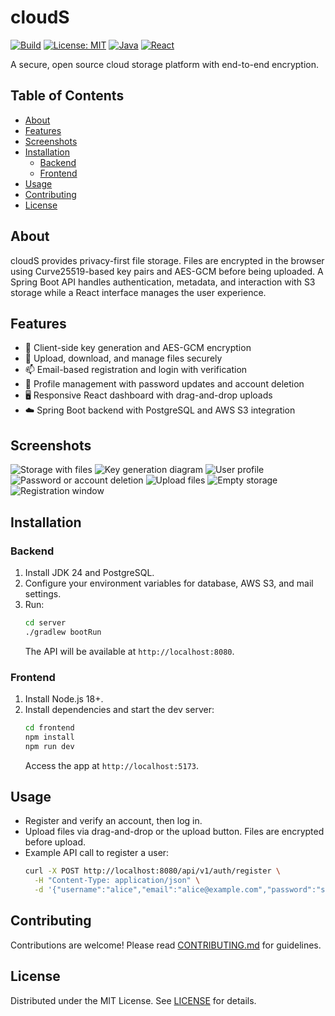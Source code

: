 # cloudS

<!-- Badges -->
[![Build](https://img.shields.io/badge/build-passing-brightgreen)](#)
[![License: MIT](https://img.shields.io/badge/License-MIT-blue.svg)](LICENSE)
[![Java](https://img.shields.io/badge/java-24-orange.svg)](#)
[![React](https://img.shields.io/badge/React-18-61DAFB.svg)](#)

A secure, open source cloud storage platform with end-to-end encryption.

## Table of Contents
- [About](#about)
- [Features](#features)
- [Screenshots](#screenshots)
- [Installation](#installation)
  - [Backend](#backend)
  - [Frontend](#frontend)
- [Usage](#usage)
- [Contributing](#contributing)
- [License](#license)

## About
cloudS provides privacy-first file storage. Files are encrypted in the browser using Curve25519-based key pairs and AES-GCM before being uploaded. A Spring Boot API handles authentication, metadata, and interaction with S3 storage while a React interface manages the user experience.

## Features
- 🔐 Client-side key generation and AES-GCM encryption
- 📁 Upload, download, and manage files securely
- 📫 Email-based registration and login with verification
- 👤 Profile management with password updates and account deletion
- 🖥️ Responsive React dashboard with drag-and-drop uploads
- ☁️ Spring Boot backend with PostgreSQL and AWS S3 integration

## Screenshots
![Storage with files](https://i.postimg.cc/rwTX50Hy/asd.png)
![Key generation diagram](https://i.postimg.cc/rwTX50Hy/asd.png)
![User profile](https://i.postimg.cc/rwTX50Hy/asd.png)
![Password or account deletion](https://i.postimg.cc/rphB6hwz/unnamed-1.png)
![Upload files](https://i.postimg.cc/DwcV6fVr/unnamed-2.png)
![Empty storage](https://i.postimg.cc/hG4k5FgH/unnamed-3.png)
![Registration window](https://postimg.cc/9RPLNXJ8)

## Installation
### Backend
1. Install JDK 24 and PostgreSQL.
2. Configure your environment variables for database, AWS S3, and mail settings.
3. Run:
   ```bash
   cd server
   ./gradlew bootRun
   ```
   The API will be available at `http://localhost:8080`.

### Frontend
1. Install Node.js 18+.
2. Install dependencies and start the dev server:
   ```bash
   cd frontend
   npm install
   npm run dev
   ```
   Access the app at `http://localhost:5173`.

## Usage
- Register and verify an account, then log in.
- Upload files via drag-and-drop or the upload button. Files are encrypted before upload.
- Example API call to register a user:
  ```bash
  curl -X POST http://localhost:8080/api/v1/auth/register \
    -H "Content-Type: application/json" \
    -d '{"username":"alice","email":"alice@example.com","password":"secret"}'
  ```

## Contributing
Contributions are welcome! Please read [CONTRIBUTING.md](CONTRIBUTING.md) for guidelines.

## License
Distributed under the MIT License. See [LICENSE](LICENSE) for details.

